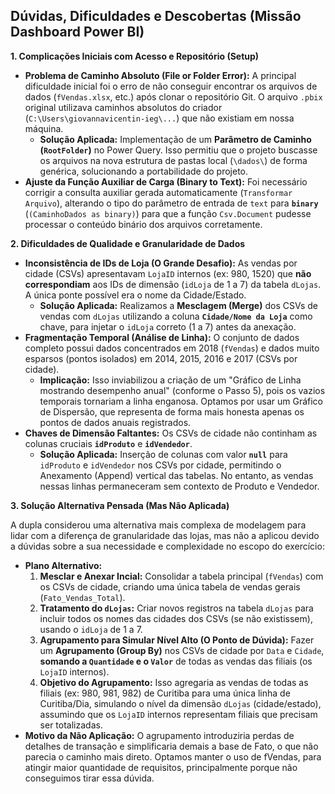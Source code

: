 ## Dúvidas, Dificuldades e Descobertas (Missão Dashboard Power BI)

**1. Complicações Iniciais com Acesso e Repositório (Setup)**

* **Problema de Caminho Absoluto (File or Folder Error):** A principal dificuldade inicial foi o erro de não conseguir encontrar os arquivos de dados (`fVendas.xlsx`, etc.) após clonar o repositório Git. O arquivo `.pbix` original utilizava caminhos absolutos do criador (`C:\Users\giovannavicentin-ieg\...`) que não existiam em nossa máquina.
    * **Solução Aplicada:** Implementação de um **Parâmetro de Caminho (`RootFolder`)** no Power Query. Isso permitiu que o projeto buscasse os arquivos na nova estrutura de pastas local (`\dados\`) de forma genérica, solucionando a portabilidade do projeto.
* **Ajuste da Função Auxiliar de Carga (Binary to Text):** Foi necessário corrigir a consulta auxiliar gerada automaticamente (`Transformar Arquivo`), alterando o tipo do parâmetro de entrada de `text` para **`binary`** (`(CaminhoDados as binary)`) para que a função `Csv.Document` pudesse processar o conteúdo binário dos arquivos corretamente.

**2. Dificuldades de Qualidade e Granularidade de Dados**

* **Inconsistência de IDs de Loja (O Grande Desafio):** As vendas por cidade (CSVs) apresentavam `LojaID` internos (ex: 980, 1520) que **não correspondiam** aos IDs de dimensão (`idLoja` de 1 a 7) da tabela `dLojas`. A única ponte possível era o nome da Cidade/Estado.
    * **Solução Aplicada:** Realizamos a **Mesclagem (Merge)** dos CSVs de vendas com `dLojas` utilizando a coluna **`Cidade/Nome da Loja`** como chave, para injetar o `idLoja` correto (1 a 7) antes da anexação.
* **Fragmentação Temporal (Análise de Linha):** O conjunto de dados completo possui dados concentrados em 2018 (`fVendas`) e dados muito esparsos (pontos isolados) em 2014, 2015, 2016 e 2017 (CSVs por cidade).
    * **Implicação:** Isso inviabilizou a criação de um "Gráfico de Linha mostrando desempenho anual" (conforme o Passo 5), pois os vazios temporais tornariam a linha enganosa. Optamos por usar um Gráfico de Dispersão, que representa de forma mais honesta apenas os pontos de dados anuais registrados.
* **Chaves de Dimensão Faltantes:** Os CSVs de cidade não continham as colunas cruciais **`idProduto`** e **`idVendedor`**.
    * **Solução Aplicada:** Inserção de colunas com valor **`null`** para `idProduto` e `idVendedor` nos CSVs por cidade, permitindo o Anexamento (Append) vertical das tabelas. No entanto, as vendas nessas linhas permaneceram sem contexto de Produto e Vendedor.

**3. Solução Alternativa Pensada (Mas Não Aplicada)**

A dupla considerou uma alternativa mais complexa de modelagem para lidar com a diferença de granularidade das lojas, mas não a aplicou devido a dúvidas sobre a sua necessidade e complexidade no escopo do exercício:

* **Plano Alternativo:**
    1.  **Mesclar e Anexar Incial:** Consolidar a tabela principal (`fVendas`) com os CSVs de cidade, criando uma única tabela de vendas gerais (`Fato_Vendas_Total`).
    2.  **Tratamento do `dLojas`:** Criar novos registros na tabela `dLojas` para incluir todos os nomes das cidades dos CSVs (se não existissem), usando o `idLoja` de 1 a 7.
    3.  **Agrupamento para Simular Nível Alto (O Ponto de Dúvida):** Fazer um **Agrupamento (Group By)** nos CSVs de cidade por `Data` e `Cidade`, **somando a `Quantidade` e o `Valor`** de todas as vendas das filiais (os `LojaID` internos).
    4.  **Objetivo do Agrupamento:** Isso agregaria as vendas de todas as filiais (ex: 980, 981, 982) de Curitiba para uma única linha de Curitiba/Dia, simulando o nível da dimensão `dLojas` (cidade/estado), assumindo que os `LojaID` internos representam filiais que precisam ser totalizadas.
* **Motivo da Não Aplicação:** O agrupamento introduziria perdas de detalhes de transação e simplificaria demais a base de Fato, o que não parecia o caminho mais direto. Optamos manter o uso de fVendas, para atingir maior quantidade de requisitos, principalmente porque não conseguimos tirar essa dúvida.
